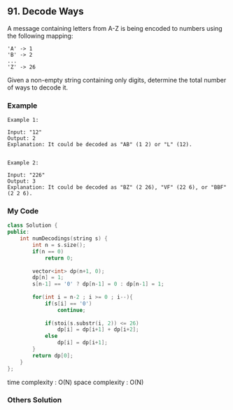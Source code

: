 ## 91. Decode Ways

A message containing letters from A-Z is being encoded to numbers using the following mapping:
```
'A' -> 1
'B' -> 2
...
'Z' -> 26
```
Given a non-empty string containing only digits, determine the total number of ways to decode it.

### Example
```
Example 1:

Input: "12"
Output: 2
Explanation: It could be decoded as "AB" (1 2) or "L" (12).


Example 2:

Input: "226"
Output: 3
Explanation: It could be decoded as "BZ" (2 26), "VF" (22 6), or "BBF" (2 2 6).
```

### My Code
```C++
class Solution {
public:
    int numDecodings(string s) {
        int n = s.size();
        if(n == 0)
            return 0;
        
        vector<int> dp(n+1, 0);
        dp[n] = 1;
        s[n-1] == '0' ? dp[n-1] = 0 : dp[n-1] = 1;
        
        for(int i = n-2 ; i >= 0 ; i--){
            if(s[i] == '0')
                continue;
            
            if(stoi(s.substr(i, 2)) <= 26)
                dp[i] = dp[i+1] + dp[i+2];
            else
                dp[i] = dp[i+1];
        }
        return dp[0];
    }
};
```
time complexity : O(N)
space complexity : O(N)

### Others Solution
```C++
```


